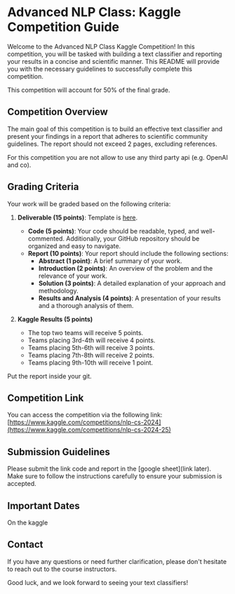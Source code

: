 # Advanced NLP Class: Kaggle Competition Guide

Welcome to the Advanced NLP Class Kaggle Competition! In this competition, you will be tasked with building a text
classifier and reporting your results in a concise and scientific manner. This README will provide you with the
necessary guidelines to successfully complete this competition.

This competition will account for 50% of the final grade. 

## Competition Overview

The main goal of this competition is to build an effective text classifier and present your findings in a report that
adheres to scientific community guidelines. The report should not exceed 2 pages, excluding references.

For this competition you are not allow to use any third party api (e.g. OpenAI and co).

## Grading Criteria

Your work will be graded based on the following criteria:

1. **Deliverable (15 points)**: Template is [here](https://2023.emnlp.org/downloads/emnlp2023-latex.zip).
    - **Code (5 points)**: Your code should be readable, typed, and well-commented. Additionally, your GitHub repository
      should be organized and easy to navigate.
    - **Report (10 points)**: Your report should include the following sections:
        - **Abstract (1 point)**: A brief summary of your work.
        - **Introduction (2 points)**: An overview of the problem and the relevance of your work.
        - **Solution (3 points)**: A detailed explanation of your approach and methodology.
        - **Results and Analysis (4 points)**: A presentation of your results and a thorough analysis of them.

2. **Kaggle Results (5 points)**
    - The top two teams will receive 5 points.
    - Teams placing 3rd-4th will receive 4 points.
    - Teams placing 5th-6th will receive 3 points.
    - Teams placing 7th-8th will receive 2 points.
    - Teams placing 9th-10th will receive 1 point.

Put the report inside your git.

## Competition Link

You can access the competition via the following link:  [https://www.kaggle.com/competitions/nlp-cs-2024](https://www.kaggle.com/competitions/nlp-cs-2024-25)

## Submission Guidelines

Please submit the link code and report in the [google sheet](link later). Make sure to follow the instructions
carefully to ensure your submission is accepted.

## Important Dates

On the kaggle

## Contact

If you have any questions or need further clarification, please don't hesitate to reach out to the course instructors.

Good luck, and we look forward to seeing your text classifiers!